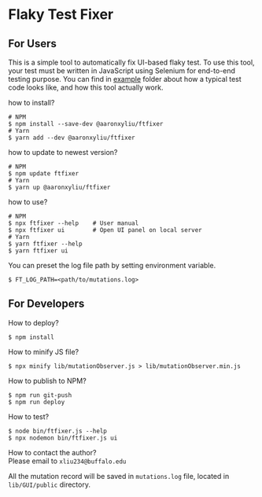 # Flaky Test Fixer

## For Users
This is a simple tool to automatically fix UI-based flaky test. To use this tool, your test must be written in JavaScript using Selenium for end-to-end testing purpose. You can find in [example](https://github.com/NJUaaron/UI-Flaky-Test-Fixer/tree/main/example) folder about how a typical test code looks like, and how this tool actually work.

how to install?
``` shell
# NPM
$ npm install --save-dev @aaronxyliu/ftfixer
# Yarn
$ yarn add --dev @aaronxyliu/ftfixer
```

how to update to newest version?
``` shell
# NPM
$ npm update ftfixer
# Yarn
$ yarn up @aaronxyliu/ftfixer
```

how to use?
``` shell
# NPM
$ npx ftfixer --help    # User manual
$ npx ftfixer ui        # Open UI panel on local server
# Yarn
$ yarn ftfixer --help
$ yarn ftfixer ui
```

You can preset the log file path by setting environment variable.
``` shell
$ FT_LOG_PATH=<path/to/mutations.log>
```

## For Developers
How to deploy?
``` shell
$ npm install
```

How to minify JS file?
``` shell
$ npx minify lib/mutationObserver.js > lib/mutationObserver.min.js
```

How to publish to NPM?
``` shell
$ npm run git-push
$ npm run deploy
```

How to test?
``` shell
$ node bin/ftfixer.js --help
$ npx nodemon bin/ftfixer.js ui
```

How to contact the author?  
Please email to `xliu234@buffalo.edu`

All the mutation record will be saved in `mutations.log` file, located in `lib/GUI/public` directory.
